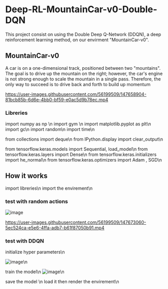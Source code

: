 # Deep-RL-MountainCar-v0-Double-DQN


This project consist on using the Double Deep Q-Network (DDQN), a deep reinforcement learning method, on our envirment "MountainCar-v0".

## MountainCar-v0
A car is on a one-dimensional track, positioned between two "mountains". The goal is to drive up the mountain on the right; however, the car's engine is not strong enough to scale the mountain in a single pass. Therefore, the only way to succeed is to drive back and forth to build up momentum


https://user-images.githubusercontent.com/56199509/147658904-81bcb85b-6d6e-4bb0-bf59-e0ac5d9b78ec.mp4

### Libreries

import numpy as np \n
import gym \n
import matplotlib.pyplot as plt\n
import gc\n
import random\n
import time\n

from collections import deque\n
from IPython.display import clear_output\n

from tensorflow.keras.models import Sequential, load_model\n
from tensorflow.keras.layers import Dense\n
from tensorflow.keras.initializers import he_normal\n
from tensorflow.keras.optimizers import Adam , SGD\n

## How it works
import libreries\n
import the envirement\n
### test with random actions
![image](https://user-images.githubusercontent.com/56199509/147672490-8adbad68-0caf-46a5-9e1e-255c8500242b.png)


https://user-images.githubusercontent.com/56199509/147673060-5ec524ca-e5e6-4ffa-adb7-b61f87050b91.mp4



### test with DDQN
initialize hyper parameters\n

![image](https://user-images.githubusercontent.com/56199509/147672586-16c2496d-b522-4955-a4fc-c5db1eb2399d.png)\n

train the model\n
![image](https://user-images.githubusercontent.com/56199509/147673600-9fbe0d92-55f1-4a48-b915-6456cb2cc02b.png)\n

save the model \n
load it then render the envirement\n
